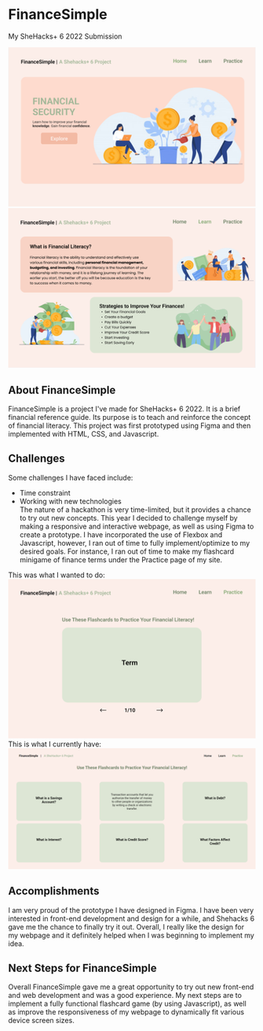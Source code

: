 # FinanceSimple
My SheHacks+ 6 2022 Submission

![MainPage](https://github.com/Li-Jessica/FinanceSimple/blob/main/MainPage.png?raw=true)
![LearnPage](https://github.com/Li-Jessica/FinanceSimple/blob/main/LearnPage.png?raw=true)

## About FinanceSimple
FinanceSimple is a project I've made for SheHacks+ 6 2022. It is a brief financial reference guide. Its purpose is to teach and reinforce the concept of financial literacy. This project was first prototyped using Figma and then implemented with HTML, CSS, and Javascript. 

## Challenges
Some challenges I have faced include:
* Time constraint 
* Working with new technologies  
The nature of a hackathon is very time-limited, but it provides a chance to try out new concepts. This year I decided to challenge myself by making a responsive and interactive webpage, as well as using Figma to create a prototype. I have incorporated the use of Flexbox and Javascript, however, I ran out of time to fully implement/optimize to my desired goals. For instance, I ran out of time to make my flashcard minigame of finance terms under the Practice page of my site. 

This was what I wanted to do:
![PracticeFlashcard](https://github.com/Li-Jessica/FinanceSimple/blob/main/PracticeFlashcards.png?raw=true)
This is what I currently have:
![CurrentFlashcards](https://github.com/Li-Jessica/FinanceSimple/blob/main/CurrentFlashcards.png?raw=true)
## Accomplishments
I am very proud of the prototype I have designed in Figma. I have been very interested in front-end development and design for a while, and Shehacks 6 gave me the chance to finally try it out. Overall, I really like the design for my webpage and it definitely helped when I was beginning to implement my idea. 

## Next Steps for FinanceSimple
Overall FinanceSimple gave me a great opportunity to try out new front-end and web development and was a good experience. My next steps are to implement a fully functional flashcard game (by using Javascript), as well as improve the responsiveness of my webpage to dynamically fit various device screen sizes. 
